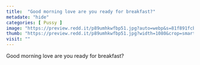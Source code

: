 ```yaml
---
title:  "Good morning love are you ready for breakfast?"
metadate: "hide"
categories: [ Pussy ]
image: "https://preview.redd.it/p89umhkwfbp51.jpg?auto=webp&s=81f891fcb0f2568167d0991b5649cc34aa328718"
thumb: "https://preview.redd.it/p89umhkwfbp51.jpg?width=1080&crop=smart&auto=webp&s=94b8aa4006ec3cf2580e675608af6238112e6767"
visit: ""
---
```

Good morning love are you ready for breakfast?
